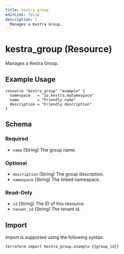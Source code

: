 ```yaml
---
title: kestra_group
editLink: false
description: |-
  Manages a Kestra Group.
---
```


# kestra_group (Resource)

Manages a Kestra Group.

## Example Usage

```hcl
resource "kestra_group" "example" {
  namespace   = "io.kestra.mynamespace"
  name        = "Friendly name"
  description = "Friendly description"
}
```

<!-- schema generated by tfplugindocs -->
## Schema

### Required

- `name` (String) The group name.

### Optional

- `description` (String) The group description.
- `namespace` (String) The linked namespace.

### Read-Only

- `id` (String) The ID of this resource.
- `tenant_id` (String) The tenant id.

## Import

Import is supported using the following syntax:

```shell
terraform import kestra_group.example {{group_id}}
```
